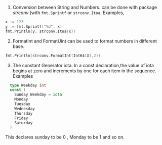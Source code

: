 1. Conversion between String and Numbers.
   can be done with package _strconv_ (with `fmt.Sprintf` or `strconv.Itoa`. Examples,

```go
x := 123
y := fmt.Sprintf("%d", x)
fmt.Println(y, strconv.Itoa(x))
```

2. FormatInt and FormatUint can be used to format numbers in different base.

```go
fmt.Println(strconv.FormatInt(Int64(X),2))
```

3. The constant Generator iota.
   In a const declaration,the value of iota begins at zero and increments by one for each item in the sequence. Examples

```go
  type Weekday int
  const (
    Sunday Weekday = iota
    Monday
    Tuesday
    Wednesday
    Thursday
    Friday
    Saturday
  )
```

This declares sunday to be 0 , Monday to be 1 and so on.
